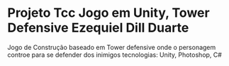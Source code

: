 # Projeto Tcc Jogo em Unity, Tower Defensive  Ezequiel Dill Duarte
Jogo de Construção baseado em Tower defensive onde o personagem controe para se defender dos inimigos 
tecnologias: Unity, Photoshop, C#
